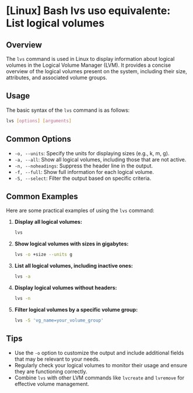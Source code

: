# [Linux] Bash lvs uso equivalente: List logical volumes

## Overview
The `lvs` command is used in Linux to display information about logical volumes in the Logical Volume Manager (LVM). It provides a concise overview of the logical volumes present on the system, including their size, attributes, and associated volume groups.

## Usage
The basic syntax of the `lvs` command is as follows:

```bash
lvs [options] [arguments]
```

## Common Options
- `-o, --units`: Specify the units for displaying sizes (e.g., k, m, g).
- `-a, --all`: Show all logical volumes, including those that are not active.
- `-n, --noheadings`: Suppress the header line in the output.
- `-f, --full`: Show full information for each logical volume.
- `-S, --select`: Filter the output based on specific criteria.

## Common Examples
Here are some practical examples of using the `lvs` command:

1. **Display all logical volumes:**
   ```bash
   lvs
   ```

2. **Show logical volumes with sizes in gigabytes:**
   ```bash
   lvs -o +size --units g
   ```

3. **List all logical volumes, including inactive ones:**
   ```bash
   lvs -a
   ```

4. **Display logical volumes without headers:**
   ```bash
   lvs -n
   ```

5. **Filter logical volumes by a specific volume group:**
   ```bash
   lvs -S 'vg_name=your_volume_group'
   ```

## Tips
- Use the `-o` option to customize the output and include additional fields that may be relevant to your needs.
- Regularly check your logical volumes to monitor their usage and ensure they are functioning correctly.
- Combine `lvs` with other LVM commands like `lvcreate` and `lvremove` for effective volume management.
